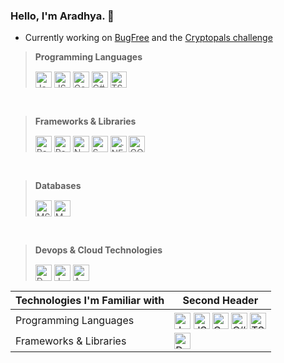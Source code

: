 ### Hello, I'm Aradhya. :wave:
- Currently working on [BugFree](http://github.com/aradhyamehta/BugFree) and the [Cryptopals challenge](https://cryptopals.com/)

> **Programming Languages**
>
> <img align="middle" alt="Java" width="26px" title="Java" src="https://cdn.jsdelivr.net/npm/simple-icons@v3/icons/java.svg" />
> <img align="middle" alt="JS" width="26px" title="JavaScript" src="https://cdn.jsdelivr.net/npm/simple-icons@v3/icons/javascript.svg" />
> <img align="middle" alt="Go" width="26px" title="Golang" src="https://cdn.jsdelivr.net/npm/simple-icons@v3/icons/go.svg" />
> <img align="middle" alt="C#" width="26px" title="C#" src="https://cdn.jsdelivr.net/npm/simple-icons@v3/icons/csharp.svg" />
> <img align="middle" alt="TS" width="26px" title="TypeScript" src="https://cdn.jsdelivr.net/npm/simple-icons@v3/icons/typescript.svg" />
<br />

> **Frameworks & Libraries**
>
> <img align="middle" alt="React" width="26px" title="React" src="https://cdn.jsdelivr.net/npm/simple-icons@v3/icons/react.svg" />
> <img align="middle" alt="Redux" width="26px" title="Redux" src="https://cdn.jsdelivr.net/npm/simple-icons@v3/icons/redux.svg" />
> <img align="middle" alt="N" width="26px" title="NodeJS" src="https://cdn.jsdelivr.net/npm/simple-icons@v3/icons/node-dot-js.svg" />
> <img align="middle" alt="S" width="26px" title="Spring" src="https://cdn.jsdelivr.net/npm/simple-icons@v3/icons/spring.svg" />
> <img align="middle" alt=".NET" width="26px" title=".NET" src="https://cdn.jsdelivr.net/npm/simple-icons@v3/icons/dot-net.svg" />
> <img align="middle" alt="GQ" width="26px" title="GraphQL" src="https://cdn.jsdelivr.net/npm/simple-icons@v3/icons/apollographql.svg" />
<br />

> **Databases**
>
> <img align="middle" alt="MS" width="26px" title="MySQL" src="https://cdn.jsdelivr.net/npm/simple-icons@v3/icons/mysql.svg" />
> <img align="middle" alt="MD" width="26px" title="MongoDB" src="https://cdn.jsdelivr.net/npm/simple-icons@v3/icons/mongodb.svg" />
<br />

> **Devops & Cloud Technologies**
>
> <img align="middle" alt="D" width="26px" title="Docker" src="https://cdn.jsdelivr.net/npm/simple-icons@v3/icons/docker.svg" />
> <img align="middle" alt="J" width="26px" title="Jenkins" src="https://cdn.jsdelivr.net/npm/simple-icons@v3/icons/jenkins.svg" />
> <img align="middle" alt="A" width="26px" title="AWS" src="https://cdn.jsdelivr.net/npm/simple-icons@v3/icons/amazonaws.svg" />

Technologies I'm Familiar with | Second Header
------------ | -------------
Programming Languages | <img align="middle" alt="Java" width="26px" title="Java" src="https://cdn.jsdelivr.net/npm/simple-icons@v3/icons/java.svg" /> <img align="middle" alt="JS" width="26px" title="JavaScript" src="https://cdn.jsdelivr.net/npm/simple-icons@v3/icons/javascript.svg" /> <img align="middle" alt="Go" width="26px" title="Golang" src="https://cdn.jsdelivr.net/npm/simple-icons@v3/icons/go.svg" /> <img align="middle" alt="C#" width="26px" title="C#" src="https://cdn.jsdelivr.net/npm/simple-icons@v3/icons/csharp.svg" /> <img align="middle" alt="TS" width="26px" title="TypeScript" src="https://cdn.jsdelivr.net/npm/simple-icons@v3/icons/typescript.svg" />
Frameworks & Libraries | <img align="middle" alt="D" width="26px" title="Docker" src="https://cdn.jsdelivr.net/npm/simple-icons@v3/icons/docker.svg" />